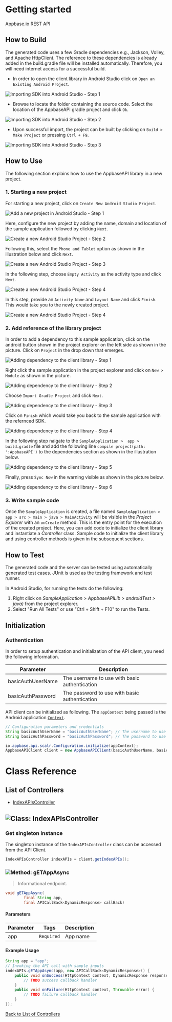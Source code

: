 # Getting started

Appbase.io REST API

## How to Build

The generated code uses a few Gradle dependencies e.g., Jackson, Volley,
and Apache HttpClient. The reference to these dependencies is already
added in the build.gradle file will be installed automatically. Therefore,
you will need internet access for a successful build.

* In order to open the client library in Android Studio click on ``` Open an Existing Android Project ```.

![Importing SDK into Android Studio - Step 1](https://apidocs.io/illustration/android?step=import1&workspaceFolder=Appbase%20API&workspaceName=AppbaseAPI&projectName=AppbaseAPILib&rootNamespace=io.appbase.api.scalr)

* Browse to locate the folder containing the source code. Select the location of the AppbaseAPI gradle project and click ``` Ok ```.

![Importing SDK into Android Studio - Step 2](https://apidocs.io/illustration/android?step=import2&workspaceFolder=Appbase%20API&workspaceName=AppbaseAPI&projectName=AppbaseAPILib&rootNamespace=io.appbase.api.scalr)

* Upon successful import, the project can be built by clicking on ``` Build > Make Project ``` or  pressing ``` Ctrl + F9 ```.

![Importing SDK into Android Studio - Step 3](https://apidocs.io/illustration/android?step=import3&workspaceFolder=Appbase%20API&workspaceName=AppbaseAPI&projectName=AppbaseAPILib&rootNamespace=io.appbase.api.scalr)

## How to Use

The following section explains how to use the AppbaseAPI library in a new project.

### 1. Starting a new project 

For starting a new project, click on ``` Create New Android Studio Project ```.

![Add a new project in Android Studio - Step 1](https://apidocs.io/illustration/android?step=createNewProject0&workspaceFolder=Appbase%20API&workspaceName=AppbaseAPI&projectName=AppbaseAPILib&rootNamespace=io.appbase.api.scalr)

Here, configure the new project by adding the name, domain and location of the sample application followed by clicking ``` Next ```.

![Create a new Android Studio Project - Step 2](https://apidocs.io/illustration/android?step=createNewProject1&workspaceFolder=Appbase%20API&workspaceName=AppbaseAPI&projectName=AppbaseAPILib&rootNamespace=io.appbase.api.scalr)

Following this, select the `Phone and Tablet` option as shown in the illustration below and click `Next`.

![Create a new Android Studio Project - Step 3](https://apidocs.io/illustration/android?step=createNewProject2&workspaceFolder=Appbase%20API&workspaceName=AppbaseAPI&projectName=AppbaseAPILib&rootNamespace=io.appbase.api.scalr)

In the following step, choose ``` Empty Activity ``` as the activity type and click ``` Next ```.

![Create a new Android Studio Project - Step 4](https://apidocs.io/illustration/android?step=createNewProject3&workspaceFolder=Appbase%20API&workspaceName=AppbaseAPI&projectName=AppbaseAPILib&rootNamespace=io.appbase.api.scalr)

In this step, provide an ``` Activity Name ``` and ``` Layout Name ``` and click ``` Finish ```.  This would take you to the newly created project.

![Create a new Android Studio Project - Step 4](https://apidocs.io/illustration/android?step=createNewProject4&workspaceFolder=Appbase%20API&workspaceName=AppbaseAPI&projectName=AppbaseAPILib&rootNamespace=io.appbase.api.scalr)

### 2. Add reference of the library project

In order to add a dependency to this sample application, click on the android button shown in the project explorer on the left side as shown in the picture. Click on ``` Project ``` in the drop down that emerges.  

![Adding dependency to the client library - Step 1](https://apidocs.io/illustration/android?step=testProject0&workspaceFolder=Appbase%20API&workspaceName=AppbaseAPI&projectName=AppbaseAPILib&rootNamespace=io.appbase.api.scalr)

Right click the sample application in the project explorer and click on ``` New > Module ```  as shown in the picture.

![Adding dependency to the client library - Step 2](https://apidocs.io/illustration/android?step=testProject1&workspaceFolder=Appbase%20API&workspaceName=AppbaseAPI&projectName=AppbaseAPILib&rootNamespace=io.appbase.api.scalr)

Choose ``` Import Gradle Project ``` and click ``` Next ```.

![Adding dependency to the client library - Step 3](https://apidocs.io/illustration/android?step=testProject2&workspaceFolder=Appbase%20API&workspaceName=AppbaseAPI&projectName=AppbaseAPILib&rootNamespace=io.appbase.api.scalr)

Click on ``` Finish ``` which would take you back to the sample application with the refernced SDK. 

![Adding dependency to the client library - Step 4](https://apidocs.io/illustration/android?step=testProject3&workspaceFolder=Appbase%20API&workspaceName=AppbaseAPI&projectName=AppbaseAPILib&rootNamespace=io.appbase.api.scalr)

In the following step naigate to the ``` SampleApplication >  app > build.gradle ``` file and add the following line ```compile project(path: ':AppbaseAPI')``` to the dependencies section as shown in the illustration below.

![Adding dependency to the client library - Step 5](https://apidocs.io/illustration/android?step=testProject4&workspaceFolder=Appbase%20API&workspaceName=AppbaseAPI&projectName=AppbaseAPILib&rootNamespace=io.appbase.api.scalr)

Finally, press ``` Sync Now ``` in the warning visible as shown in the picture below.

![Adding dependency to the client library - Step 6](https://apidocs.io/illustration/android?step=testProject5&workspaceFolder=Appbase%20API&workspaceName=AppbaseAPI&projectName=AppbaseAPILib&rootNamespace=io.appbase.api.scalr)

### 3. Write sample code

Once the ``` SampleApplication ``` is created, a file named ``` SampleApplication > app > src > main > java > MainActivity ``` will be visible in the *Project Explorer* with an ``` onCreate ``` method. This is the entry point for the execution of the created project.
Here, you can add code to initialize the client library and instantiate a *Controller* class. Sample code to initialize the client library and using controller methods is given in the subsequent sections.

## How to Test

The generated code and the server can be tested using automatically generated test cases. 
JUnit is used as the testing framework and test runner.

In Android Studio, for running the tests do the following:

1. Right click on *SampleApplication > AppbaseAPILib > androidTest > java)* from the project explorer.
2. Select "Run All Tests" or use "Ctrl + Shift + F10" to run the Tests.

## Initialization

### Authentication
In order to setup authentication and initialization of the API client, you need the following information.

| Parameter | Description |
|-----------|-------------|
| basicAuthUserName | The username to use with basic authentication |
| basicAuthPassword | The password to use with basic authentication |



API client can be initialized as following. The `appContext` being passed is the Android application [`Context`](https://developer.android.com/reference/android/content/Context.html).

```java
// Configuration parameters and credentials
String basicAuthUserName = "basicAuthUserName"; // The username to use with basic authentication
String basicAuthPassword = "basicAuthPassword"; // The password to use with basic authentication

io.appbase.api.scalr.Configuration.initialize(appContext);
AppbaseAPIClient client = new AppbaseAPIClient(basicAuthUserName, basicAuthPassword);
```


# Class Reference

## <a name="list_of_controllers"></a>List of Controllers

* [IndexAPIsController](#index_ap_is_controller)

## <a name="index_ap_is_controller"></a>![Class: ](https://apidocs.io/img/class.png "io.appbase.api.scalr.controllers.IndexAPIsController") IndexAPIsController

### Get singleton instance

The singleton instance of the ``` IndexAPIsController ``` class can be accessed from the API Client.

```java
IndexAPIsController indexAPIs = client.getIndexAPIs();
```

### <a name="g_et_app_async"></a>![Method: ](https://apidocs.io/img/method.png "io.appbase.api.scalr.controllers.IndexAPIsController.gETAppAsync") gETAppAsync

> Informational endpoint.


```java
void gETAppAsync(
        final String app,
        final APICallBack<DynamicResponse> callBack)
```

#### Parameters

| Parameter | Tags | Description |
|-----------|------|-------------|
| app |  ``` Required ```  | App name |


#### Example Usage

```java
String app = "app";
// Invoking the API call with sample inputs
indexAPIs.gETAppAsync(app, new APICallBack<DynamicResponse>() {
    public void onSuccess(HttpContext context, DynamicResponse response) {
        // TODO success callback handler
    }
    public void onFailure(HttpContext context, Throwable error) {
        // TODO failure callback handler
    }
});

```


[Back to List of Controllers](#list_of_controllers)



